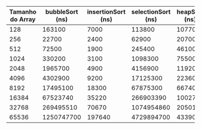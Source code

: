 | Tamanho do Array | bubbleSort (ns) | insertionSort (ns) | selectionSort (ns) | heapSort (ns) | shellSort (ns) | mergeSort (ns) | quickSort (ns) | 
| --- | --- | --- | --- | --- | --- | --- | --- | 
| 128 | 163100 | 7000 | 113800 | 107700 | 35500 | 82600 | 19400 | 
| 256 | 22700 | 2400 | 62900 | 20700 | 46900 | 32100 | 17100 | 
| 512 | 72500 | 1900 | 245400 | 46100 | 6900 | 44000 | 6900 | 
| 1024 | 330200 | 3100 | 1098300 | 75500 | 14500 | 85300 | 11700 | 
| 2048 | 1965700 | 4900 | 4156900 | 119200 | 30600 | 159800 | 23300 | 
| 4096 | 4302900 | 9200 | 17125300 | 223600 | 66500 | 211000 | 45900 | 
| 8192 | 17495100 | 18300 | 67875300 | 667400 | 149000 | 439600 | 101100 | 
| 16384 | 67523740 | 35220 | 266903390 | 1002750 | 326380 | 1573310 | 199560 | 
| 32768 | 269495510 | 70670 | 1074954860 | 2050160 | 675890 | 2863470 | 445320 | 
| 65536 | 1250747700 | 197640 | 4729894700 | 4339080 | 1488180 | 4078160 | 919950 | 
